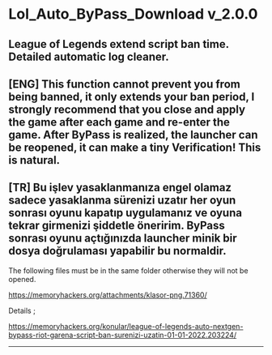 # Lol_Auto_ByPass_Download v_2.0.0
League of Legends extend script ban time.  Detailed automatic log cleaner.
------------
[ENG] This function cannot prevent you from being banned, it only extends your ban period, I strongly recommend that you close and apply the game after each game and re-enter the game. After ByPass is realized, the launcher can be reopened, it can make a tiny Verification! This is natural.
------------
[TR] Bu işlev yasaklanmanıza engel olamaz sadece yasaklanma sürenizi uzatır her oyun sonrası oyunu kapatıp uygulamanız ve oyuna tekrar girmenizi şiddetle öneririm. ByPass sonrası oyunu açtığınızda launcher minik bir dosya doğrulaması yapabilir bu normaldir.
------------
The following files must be in the same folder otherwise they will not be opened.

https://memoryhackers.org/attachments/klasor-png.71360/

Details ;

https://memoryhackers.org/konular/league-of-legends-auto-nextgen-bypass-riot-garena-script-ban-surenizi-uzatin-01-01-2022.203224/

------------
